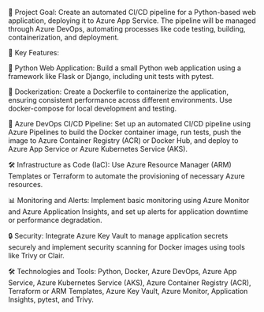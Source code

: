 🎯 Project Goal: Create an automated CI/CD pipeline for a Python-based web application, deploying it to Azure App Service. The pipeline will be managed through Azure DevOps, automating processes like code testing, building, containerization, and deployment.

🔑 Key Features:

🐍 Python Web Application: Build a small Python web application using a framework like Flask or Django, including unit tests with pytest.

🐳 Dockerization: Create a Dockerfile to containerize the application, ensuring consistent performance across different environments. Use docker-compose for local development and testing.

🔄 Azure DevOps CI/CD Pipeline: Set up an automated CI/CD pipeline using Azure Pipelines to build the Docker container image, run tests, push the image to Azure Container Registry (ACR) or Docker Hub, and deploy to Azure App Service or Azure Kubernetes Service (AKS).

🛠️ Infrastructure as Code (IaC): Use Azure Resource Manager (ARM) Templates or Terraform to automate the provisioning of necessary Azure resources.

📊 Monitoring and Alerts: Implement basic monitoring using Azure Monitor and Azure Application Insights, and set up alerts for application downtime or performance degradation.

🔒 Security: Integrate Azure Key Vault to manage application secrets securely and implement security scanning for Docker images using tools like Trivy or Clair.

🛠️ Technologies and Tools: Python, Docker, Azure DevOps, Azure App Service, Azure Kubernetes Service (AKS), Azure Container Registry (ACR), Terraform or ARM Templates, Azure Key Vault, Azure Monitor, Application Insights, pytest, and Trivy.
